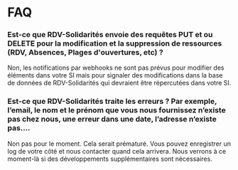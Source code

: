 # FAQ

### **Est-ce que RDV-Solidarités envoie des requêtes PUT et ou DELETE pour la modification et la suppression de ressources \(RDV, Absences, Plages d'ouvertures, etc\) ?**

Non, les notifications par webhooks ne sont pas prévus pour modifier des éléments dans votre SI mais pour signaler des modifications dans la base de données de RDV-Solidarités qui devraient être répercutées dans votre SI.

### Est-ce que RDV-Solidarités traite les erreurs ? Par exemple, l’email, le nom et le prénom que vous nous fournissez n’existe pas chez nous, une erreur dans une date, l’adresse n’existe pas….

Non pas pour le moment. Cela serait prématuré. Vous pouvez enregistrer un log de votre côté et nous contacter quand cela arrivera. Nous verrons à ce moment-là si des développements supplémentaires sont nécessaires.

